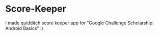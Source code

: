 # Score-Keeper
I made quidditch score keeper app for "Google Challenge Scholarship: Android Basics" :)
